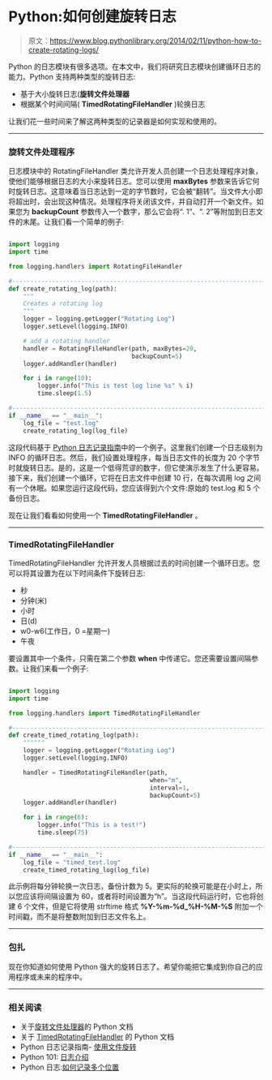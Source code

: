 # Python:如何创建旋转日志

> 原文：<https://www.blog.pythonlibrary.org/2014/02/11/python-how-to-create-rotating-logs/>

Python 的日志模块有很多选项。在本文中，我们将研究日志模块创建循环日志的能力。Python 支持两种类型的旋转日志:

*   基于大小旋转日志(**旋转文件处理器**
*   根据某个时间间隔( **TimedRotatingFileHandler** )轮换日志

让我们花一些时间来了解这两种类型的记录器是如何实现和使用的。

* * *

### 旋转文件处理程序

日志模块中的 RotatingFileHandler 类允许开发人员创建一个日志处理程序对象，使他们能够根据日志的大小来旋转日志。您可以使用 **maxBytes** 参数来告诉它何时旋转日志。这意味着当日志达到一定的字节数时，它会被“翻转”。当文件大小即将超出时，会出现这种情况。处理程序将关闭该文件，并自动打开一个新文件。如果您为 **backupCount** 参数传入一个数字，那么它会将“. 1”、“. 2”等附加到日志文件的末尾。让我们看一个简单的例子:

```py

import logging
import time

from logging.handlers import RotatingFileHandler

#----------------------------------------------------------------------
def create_rotating_log(path):
    """
    Creates a rotating log
    """
    logger = logging.getLogger("Rotating Log")
    logger.setLevel(logging.INFO)

    # add a rotating handler
    handler = RotatingFileHandler(path, maxBytes=20,
                                  backupCount=5)
    logger.addHandler(handler)

    for i in range(10):
        logger.info("This is test log line %s" % i)
        time.sleep(1.5)

#----------------------------------------------------------------------
if __name__ == "__main__":
    log_file = "test.log"
    create_rotating_log(log_file)

```

这段代码基于 [Python 日志记录指南](http://docs.python.org/2/howto/logging-cookbook.html#using-file-rotation)中的一个例子。这里我们创建一个日志级别为 INFO 的循环日志。然后，我们设置处理程序，每当日志文件的长度为 20 个字节时就旋转日志。是的，这是一个低得荒谬的数字，但它使演示发生了什么更容易。接下来，我们创建一个循环，它将在日志文件中创建 10 行，在每次调用 log 之间有一个休眠。如果您运行这段代码，您应该得到六个文件:原始的 test.log 和 5 个备份日志。

现在让我们看看如何使用一个 **TimedRotatingFileHandler** 。

* * *

### TimedRotatingFileHandler

TimedRotatingFileHandler 允许开发人员根据过去的时间创建一个循环日志。您可以将其设置为在以下时间条件下旋转日志:

*   秒
*   分钟(米)
*   小时
*   日(d)
*   w0-w6(工作日，0 =星期一)
*   午夜

要设置其中一个条件，只需在第二个参数 **when** 中传递它。您还需要设置间隔参数。让我们来看一个例子:

```py

import logging
import time

from logging.handlers import TimedRotatingFileHandler

#----------------------------------------------------------------------
def create_timed_rotating_log(path):
    """"""
    logger = logging.getLogger("Rotating Log")
    logger.setLevel(logging.INFO)

    handler = TimedRotatingFileHandler(path,
                                       when="m",
                                       interval=1,
                                       backupCount=5)
    logger.addHandler(handler)

    for i in range(6):
        logger.info("This is a test!")
        time.sleep(75)

#----------------------------------------------------------------------
if __name__ == "__main__":
    log_file = "timed_test.log"
    create_timed_rotating_log(log_file)

```

此示例将每分钟轮换一次日志，备份计数为 5。更实际的轮换可能是在小时上，所以您应该将间隔设置为 60，或者将时间设置为“h”。当这段代码运行时，它也将创建 6 个文件，但是它将使用 strftime 格式 **%Y-%m-%d_%H-%M-%S** 附加一个时间戳，而不是将整数附加到日志文件名上。

* * *

### 包扎

现在你知道如何使用 Python 强大的旋转日志了。希望你能把它集成到你自己的应用程序或未来的程序中。

* * *

### 相关阅读

*   关于[旋转文件处理器](http://docs.python.org/2/library/logging.handlers.html#rotatingfilehandler)的 Python 文档
*   关于 [TimedRotatingFileHandler](http://docs.python.org/2/library/logging.handlers.html#timedrotatingfilehandler) 的 Python 文档
*   Python 日志记录指南- [使用文件旋转](http://docs.python.org/2/howto/logging-cookbook.html#using-file-rotation)
*   Python 101: [日志介绍](https://www.blog.pythonlibrary.org/2012/08/02/python-101-an-intro-to-logging/)
*   Python 日志:[如何记录多个位置](https://www.blog.pythonlibrary.org/2013/07/18/python-logging-how-to-log-to-multiple-locations/)